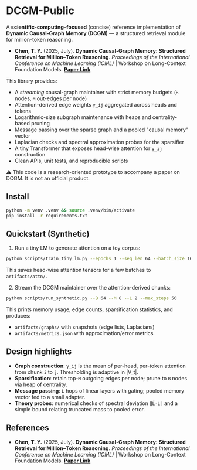 
# DCGM-Public

A **scientific-computing–focused** (concise) reference implementation of **Dynamic Causal-Graph Memory (DCGM)** —
a structured retrieval module for million-token reasoning. 

- **Chen, T. Y.** (2025, July). **Dynamic Causal-Graph Memory: Structured Retrieval for Million–Token Reasoning**. *Proceedings of the International Conference on Machine Learning (ICML)* | Workshop on Long-Context Foundation Models. [**Paper Link**](https://openreview.net/forum?id=0Us7om0vhZ&noteId=0Us7om0vhZ)



This library provides:

- A *streaming* causal-graph maintainer with strict memory budgets (`B` nodes, `M` out-edges per node)
- Attention-derived edge weights `γ_ij` aggregated across heads and tokens
- Logarithmic-size subgraph maintenance with heaps and centrality-based pruning
- Message passing over the sparse graph and a pooled "causal memory" vector
- Laplacian checks and spectral approximation probes for the sparsifier
- A tiny Transformer that exposes head-wise attention for `γ_ij` construction
- Clean APIs, unit tests, and reproducible scripts

⚠️ This code is a research-oriented prototype to accompany a paper on DCGM. It is not an official product.

## Install

```bash
python -m venv .venv && source .venv/bin/activate
pip install -r requirements.txt
```

## Quickstart (Synthetic)

1) Run a tiny LM to generate attention on a toy corpus:

```bash
python scripts/train_tiny_lm.py --epochs 1 --seq_len 64 --batch_size 16
```

This saves head-wise attention tensors for a few batches to `artifacts/attn/`.

2) Stream the DCGM maintainer over the attention-derived chunks:

```bash
python scripts/run_synthetic.py --B 64 --M 8 --L 2 --max_steps 50
```

This prints memory usage, edge counts, sparsification statistics, and produces:
- `artifacts/graphs/` with snapshots (edge lists, Laplacians)
- `artifacts/metrics.json` with approximation/error metrics

## Design highlights

- **Graph construction**: `γ_ij` is the mean of per-head, per-token attention from chunk `i` to `j`. Thresholding is adaptive in |V_t|.
- **Sparsification**: retain top-`M` outgoing edges per node; prune to `B` nodes via heap of centrality.
- **Message passing**: `L` hops of linear layers with gating; pooled memory vector fed to a small adapter.
- **Theory probes**: numerical checks of spectral deviation `‖L̃-L‖` and a simple bound relating truncated mass to pooled error.

## References
- **Chen, T. Y.** (2025, July). **Dynamic Causal-Graph Memory: Structured Retrieval for Million–Token Reasoning**. *Proceedings of the International Conference on Machine Learning (ICML)* | Workshop on Long-Context Foundation Models. [**Paper Link**](https://openreview.net/forum?id=0Us7om0vhZ&noteId=0Us7om0vhZ)

